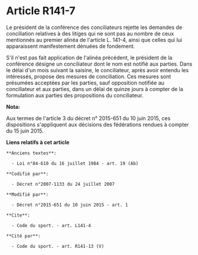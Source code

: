 # Article R141-7

Le président de la conférence des conciliateurs rejette les demandes de conciliation relatives à des litiges qui ne sont pas
au nombre de ceux mentionnés au premier alinéa de l'article L. 141-4, ainsi que celles qui lui apparaissent manifestement
dénuées de fondement.

S'il n'est pas fait application de l'alinéa précédent, le président de la conférence désigne un conciliateur dont le nom est
notifié aux parties. Dans le délai d'un mois suivant la saisine, le conciliateur, après avoir entendu les intéressés, propose
des mesures de conciliation. Ces mesures sont présumées acceptées par les parties, sauf opposition notifiée au conciliateur
et aux parties, dans un délai de quinze jours à compter de la formulation aux parties des propositions du conciliateur.

**Nota:**

Aux termes de l'article 3 du décret n° 2015-651 du 10 juin 2015, ces dispositions s'appliquent aux décisions des fédérations
rendues à compter du 15 juin 2015.

**Liens relatifs à cet article**

	**Anciens textes**:

	  - Loi n°84-610 du 16 juillet 1984 - art. 19 (Ab)

	**Codifié par**:

	  - Décret n°2007-1133 du 24 juillet 2007

	**Modifié par**:

	  - Décret n°2015-651 du 10 juin 2015 - art. 1

	**Cite**:

	  - Code du sport. - art. L141-4

	**Cité par**:

	  - Code du sport. - art. R141-13 (V)
